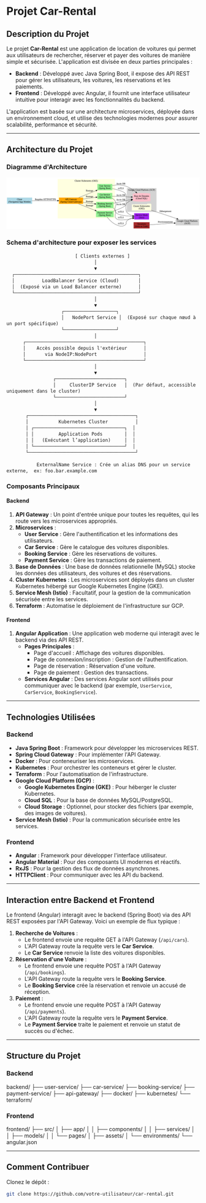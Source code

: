 # Projet Car-Rental

## Description du Projet
Le projet **Car-Rental** est une application de location de voitures qui permet aux utilisateurs de rechercher, réserver et payer des voitures de manière simple et sécurisée. L'application est divisée en deux parties principales :
- **Backend** : Développé avec Java Spring Boot, il expose des API REST pour gérer les utilisateurs, les voitures, les réservations et les paiements.
- **Frontend** : Développé avec Angular, il fournit une interface utilisateur intuitive pour interagir avec les fonctionnalités du backend.

L'application est basée sur une architecture microservices, déployée dans un environnement cloud, et utilise des technologies modernes pour assurer scalabilité, performance et sécurité.

---

## Architecture du Projet

### Diagramme d'Architecture
![Architecture Car-Rental](architecture_car_rental.png)

### Schema d'architecture pour exposer  les services 

                             [ Clients externes ]
                                    │
                                    ▼
      ┌─────────────────────────────────────────────┐
      │          LoadBalancer Service (Cloud)       │
      │  (Exposé via un Load Balancer externe)      │
      └─────────────────────────────────────────────┘
                                    │
                                    ▼
                        ┌───────────────────┐
                        │   NodePort Service │  (Exposé sur chaque nœud à un port spécifique)
                        └───────────────────┘
                                    │
          ┌───────────────────────────────────────────┐
          │    Accès possible depuis l'extérieur      │
          │       via NodeIP:NodePort                 │
          └───────────────────────────────────────────┘
                                    │
                                    ▼
                     ┌─────────────────────────┐
                     │     ClusterIP Service   │  (Par défaut, accessible uniquement dans le cluster)
                     └─────────────────────────┘
                                    │
                                    ▼
           ┌───────────────────────────────────────┐
           │           Kubernetes Cluster          │
           │ ┌─────────────────────────────────┐  │
           │ │         Application Pods        │  │
           │ │   (Exécutant l’application)     │  │
           │ └─────────────────────────────────┘  │
           └───────────────────────────────────────┘

               ExternalName Service : Crée un alias DNS pour un service externe,  ex: foo.bar.example.com




### Composants Principaux
#### Backend
1. **API Gateway** : Un point d'entrée unique pour toutes les requêtes, qui les route vers les microservices appropriés.
2. **Microservices** :
   - **User Service** : Gère l'authentification et les informations des utilisateurs.
   - **Car Service** : Gère le catalogue des voitures disponibles.
   - **Booking Service** : Gère les réservations de voitures.
   - **Payment Service** : Gère les transactions de paiement.
3. **Base de Données** : Une base de données relationnelle (MySQL) stocke les données des utilisateurs, des voitures et des réservations.
4. **Cluster Kubernetes** : Les microservices sont déployés dans un cluster Kubernetes hébergé sur Google Kubernetes Engine (GKE).
5. **Service Mesh (Istio)** : Facultatif, pour la gestion de la communication sécurisée entre les services.
6. **Terraform** : Automatise le déploiement de l'infrastructure sur GCP.

#### Frontend
1. **Angular Application** : Une application web moderne qui interagit avec le backend via des API REST.
   - **Pages Principales** :
     - Page d'accueil : Affichage des voitures disponibles.
     - Page de connexion/inscription : Gestion de l'authentification.
     - Page de réservation : Réservation d'une voiture.
     - Page de paiement : Gestion des transactions.
   - **Services Angular** : Des services Angular sont utilisés pour communiquer avec le backend (par exemple, `UserService`, `CarService`, `BookingService`).

---

## Technologies Utilisées

### Backend
- **Java Spring Boot** : Framework pour développer les microservices REST.
- **Spring Cloud Gateway** : Pour implémenter l'API Gateway.
- **Docker** : Pour conteneuriser les microservices.
- **Kubernetes** : Pour orchestrer les conteneurs et gérer le cluster.
- **Terraform** : Pour l'automatisation de l'infrastructure.
- **Google Cloud Platform (GCP)** :
  - **Google Kubernetes Engine (GKE)** : Pour héberger le cluster Kubernetes.
  - **Cloud SQL** : Pour la base de données MySQL/PostgreSQL.
  - **Cloud Storage** : Optionnel, pour stocker des fichiers (par exemple, des images de voitures).
- **Service Mesh (Istio)** : Pour la communication sécurisée entre les services.

### Frontend
- **Angular** : Framework pour développer l'interface utilisateur.
- **Angular Material** : Pour des composants UI modernes et réactifs.
- **RxJS** : Pour la gestion des flux de données asynchrones.
- **HTTPClient** : Pour communiquer avec les API du backend.

---

## Interaction entre Backend et Frontend
Le frontend (Angular) interagit avec le backend (Spring Boot) via des API REST exposées par l'API Gateway. Voici un exemple de flux typique :
1. **Recherche de Voitures** :
   - Le frontend envoie une requête GET à l'API Gateway (`/api/cars`).
   - L'API Gateway route la requête vers le **Car Service**.
   - Le **Car Service** renvoie la liste des voitures disponibles.
2. **Réservation d'une Voiture** :
   - Le frontend envoie une requête POST à l'API Gateway (`/api/bookings`).
   - L'API Gateway route la requête vers le **Booking Service**.
   - Le **Booking Service** crée la réservation et renvoie un accusé de réception.
3. **Paiement** :
   - Le frontend envoie une requête POST à l'API Gateway (`/api/payments`).
   - L'API Gateway route la requête vers le **Payment Service**.
   - Le **Payment Service** traite le paiement et renvoie un statut de succès ou d'échec.

---

## Structure du Projet

### Backend
   backend/
   ├── user-service/
   ├── car-service/
   ├── booking-service/
   ├── payment-service/
   ├── api-gateway/
   ├── docker/
   ├── kubernetes/
   └── terraform/


### Frontend
   frontend/
   ├── src/
   │ ├── app/
   │ │ ├── components/
   │ │ ├── services/
   │ │ ├── models/
   │ │ └── pages/
   │ ├── assets/
   │ └── environments/
   └── angular.json


---

## Comment Contribuer
Clonez le dépôt :
   ```bash
   git clone https://github.com/votre-utilisateur/car-rental.git
 

